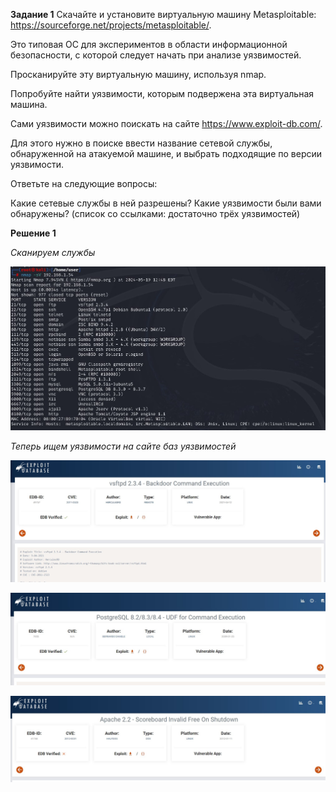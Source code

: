 **Задание 1**
Скачайте и установите виртуальную машину Metasploitable: https://sourceforge.net/projects/metasploitable/.

Это типовая ОС для экспериментов в области информационной безопасности, с которой следует начать при анализе уязвимостей.

Просканируйте эту виртуальную машину, используя nmap.

Попробуйте найти уязвимости, которым подвержена эта виртуальная машина.

Сами уязвимости можно поискать на сайте https://www.exploit-db.com/.

Для этого нужно в поиске ввести название сетевой службы, обнаруженной на атакуемой машине, и выбрать подходящие по версии уязвимости.

Ответьте на следующие вопросы:

Какие сетевые службы в ней разрешены?
Какие уязвимости были вами обнаружены? (список со ссылками: достаточно трёх уязвимостей)



**Решение 1**

*Сканируем службы*

![alt text](https://github.com/mezhibo/Vulnerabilities-and-attacks-on-information-systems/blob/d15cfd51957c25ace85af9ff158a3a5bf97466fb/IMG/1.jpg)

*Теперь ищем уязвимости на сайте баз уязвимостей*

![alt text](https://github.com/mezhibo/Vulnerabilities-and-attacks-on-information-systems/blob/d15cfd51957c25ace85af9ff158a3a5bf97466fb/IMG/2.jpg)

![alt text](https://github.com/mezhibo/Vulnerabilities-and-attacks-on-information-systems/blob/d15cfd51957c25ace85af9ff158a3a5bf97466fb/IMG/3.jpg)

![alt text](https://github.com/mezhibo/Vulnerabilities-and-attacks-on-information-systems/blob/d15cfd51957c25ace85af9ff158a3a5bf97466fb/IMG/4.jpg)



